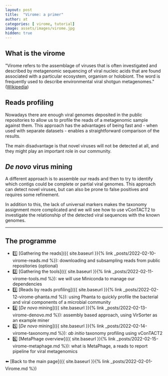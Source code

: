 ```yaml
---
layout: post
title:  "Virome: a primer"
author: at
categories: [ virome, tutorial]
image: assets/images/virome.jpg
hidden: true
---
```


## What is the virome

"Virome refers to the assemblage of viruses that is often investigated and described by metagenomic sequencing of viral nucleic acids that are found associated with a particular ecosystem, organism or holobiont. The word is frequently used to describe environmental viral shotgun metagenomes." ([Wikipedia](https://en.wikipedia.org/wiki/Virome))

## Reads profiling

Nowadays there are enough viral genomes deposited in the public repositories
to allow us to profile the reads of a metagenomic sample against them. 
This approach has the advantages of being fast and - when used with separate datasets - 
enables a straightforward comparison of the results. 

The main disadvantage is that novel viruses will not be detected at all, and they might play an
important role in our community.

## *De novo* virus mining

A different approach is to assemble our reads and then to try to identify which contigs 
could be complete or partial viral genomes.
This approach can detect novel viruses, but can also be prone to false positives and requires
some refinement.

In addition to this, the lack of universal markers makes the taxonomy assignment more complicated
and we will see how to use vConTACT2 to investigate the relationship of the detected viral sequences
with the known genomes.





---

## The programme

* :one: [Gathering the reads]({{ site.baseurl }}{% link _posts/2022-02-10-virome-reads.md %}):
  downloading and subsampling reads from public repositories (optional)
* :two: [Gathering the tools]({{ site.baseurl }}{% link _posts/2022-02-11-virome-tools.md %}):
  we will use Miniconda to manage our dependencies
* :three: [Reads by reads profiling]({{ site.baseurl }}{% link _posts/2022-02-12-virome-phanta.md %}):
  using Phanta to quickly profile the bacterial and viral components of a microbial community
* :four:  [_De novo_ mining]({{ site.baseurl }}{% link _posts/2022-02-13-virome-denovo.md %}):
  assembly based approach, using VirSorter as an example miner
* :five:  [_De novo_ mining]({{ site.baseurl }}{% link _posts/2022-02-14-virome-taxonomy.md %}):
  *ab initio* taxonomy profiling using vConTACT2
* :six:  [MetaPhage overview]({{ site.baseurl }}{% link _posts/2022-02-15-virome-metaphage.md %}):
  what is MetaPhage, a reads to report pipeline for viral metagenomics

:arrow_left: [Back to the main page]({{ site.baseurl }}{% link _posts/2022-02-01-Virome.md %})